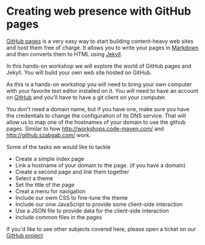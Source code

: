 # Creating web presence with GitHub pages

[GitHub pages](https://pages.github.com/) is a very easy way to start building content-heavy web sites and host them free of charge. It allows you to write your pages in [Markdown](https://en.wikipedia.org/wiki/Markdown) and then converts them to HTML using [Jekyll](https://jekyllrb.com/).

In this hands-on workshop we will explore the world of GitHub pages and Jekyll. You will build your own web site hosted on GitHub.

As this is a hands-on workshop you will need to bring your own computer with your favorite text editor installed on it.
You will need to have an account on [GitHub](https://github.com/) and you'll have to have a git client on your computer.


You don't need a domain name, but if you have one, make sure you have the credentials to change the configuration of its
DNS service. That will allow us to map one of the hostnames of your domain to use the github pages. Similar to how
http://workshops.code-maven.com/ and http://github.szabgab.com/ work.


Some of the tasks we would like to tackle

* Create a simple index page
* Link a hostname of your domain to the page. (if you have a domain)
* Create a second page and link them together
* Select a theme
* Set the title of the page
* Creat a menu for navigation
* Include our owm CSS to fine-tune the theme
* Include our onw JavaScript to provide some client-side interaction
* Use a JSON file to provide data for the client-side interaction
* Include common files in the pages


If you'd like to see other subjects covered here, please open a ticket on our
[GitHub project](https://github.com/szabgab/workshops/)


<link href="/workshops.css" rel="stylesheet">
<script src="/workshops.js"></script>
